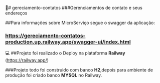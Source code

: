 📓# gereciamento-contatos
###Gerenciamentos de  contato e seus endereços

##Para informações sobre MicroServiço segue o swagger da aplicação:
### https://gereciamento-contatos-production.up.railway.app/swagger-ui/index.html


💻 ##Projeto foi realizado o Deploy na plataforma **Railway** (https://railway.app/)

###Projeto todo foi construido  com banco **H2**,depois para ambiente de produção  foi criado banco **MYSQL** no Railway.












